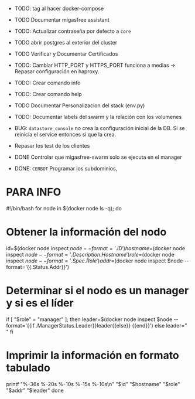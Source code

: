 * TODO: tag <none> al hacer docker-compose

* TODO Documentar migasfree assistant

* TODO: Actualizar contraseña por defecto a `core`

* TODO abrir postgres al exterior del cluster

* TODO Verificar y Documentar Certificados

* TODO: Cambiar HTTP_PORT y HTTPS_PORT funciona a medias -> Repasar configuración en haproxy.

* TODO: Crear comando info

* TODO: Crear comando help


* TODO Documentar Personalizacion del stack (env.py)

* TODO: Documentar labels del swarm y la relación con los volumenes



* BUG: `datastore_console` no crea la configuración inicial de la DB.
       Si se reinicia el service entonces si que la crea.

* Repasar los test de los clientes

* DONE Controlar que migasfree-swarm solo se ejecuta en el manager

* DONE: `CERBOT` Programar los subdominios,




PARA INFO
==============================================================================================
#!/bin/bash
for node in $(docker node ls -q); do
  # Obtener la información del nodo
  id=$(docker node inspect $node --format='{{.ID}}')
  hostname=$(docker node inspect $node --format='{{.Description.Hostname}}')
  role=$(docker node inspect $node --format='{{.Spec.Role}}')
  addr=$(docker node inspect $node --format='{{.Status.Addr}}')

  # Determinar si el nodo es un manager y si es el líder
  if [ "$role" = "manager" ]; then
    leader=$(docker node inspect $node --format='{{if .ManagerStatus.Leader}}leader{{else}}     {{end}}')
  else
    leader="     "
  fi

  # Imprimir la información en formato tabulado
  printf "%-36s %-20s %-10s %-15s %-10s\n" "$id" "$hostname" "$role" "$addr" "$leader"
done
